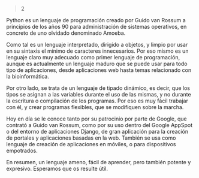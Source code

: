 > 2

Python es un lenguaje de programación creado por Guido van Rossum a principios de los años 90 para administración de sistemas operativos, en concreto de uno olvidado denominado Amoeba.

Como tal es un lenguaje interpretado, dirigido a objetos, y limpio por usar en su sintaxis el mínimo de caracteres innecesarios. Por eso mismo es un lenguaje claro muy adecuado como primer lenguaje de programación, aunque es actualmente un lenguaje maduro que se puede usar para todo tipo de aplicaciones, desde aplicaciones web hasta temas relacionado con la bioinformática.

Por otro lado, se trata de un lenguaje de tipado dinámico, es decir, que los tipos se asignan a las variables durante el uso de las mismas, y no durante la escritura o compilación de los programas. Por eso es muy fácil trabajar con él, y crear programas flexibles, que se modifiquen sobre la marcha.

Hoy en día se le conoce tanto por su patrocinio por parte de Google, que contrató a Guido van Rossum, como por su uso dentro del Google AppSpot o del entorno de aplicaciones Django, de gran aplicación para la creación de portales y aplicaciones basadas en la web. También se usa como lenguaje de creación de aplicaciones en móviles, o para dispositivos empotrados.

En resumen, un lenguaje ameno, fácil de aprender, pero también potente y expresivo. Esperamos que os resulte útil.
